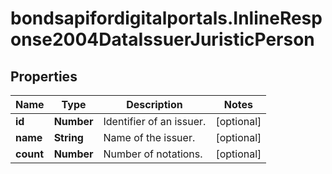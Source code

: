 # bondsapifordigitalportals.InlineResponse2004DataIssuerJuristicPerson

## Properties

Name | Type | Description | Notes
------------ | ------------- | ------------- | -------------
**id** | **Number** | Identifier of an issuer. | [optional] 
**name** | **String** | Name of the issuer. | [optional] 
**count** | **Number** | Number of notations. | [optional] 


